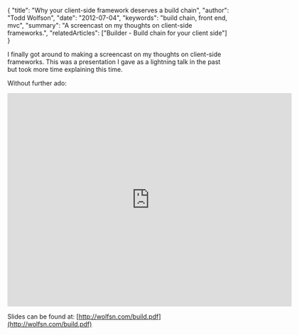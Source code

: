 {
  "title": "Why your client-side framework deserves a build chain",
  "author": "Todd Wolfson",
  "date": "2012-07-04",
  "keywords": "build chain, front end, mvc",
  "summary": "A screencast on my thoughts on client-side frameworks.",
  "relatedArticles": ["Builder - Build chain for your client side"]
}

I finally got around to making a screencast on my thoughts on client-side frameworks. This was a presentation I gave as a lightning talk in the past but took more time explaining this time.

Without further ado:
<iframe width="640" height="480" src="http://www.youtube.com/embed/1061osd0G_U" frameborder="0" allowfullscreen></iframe>

Slides can be found at: [http://wolfsn.com/build.pdf](http://wolfsn.com/build.pdf)